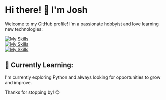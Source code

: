 # Hi there! 👋 I'm Josh

Welcome to my GitHub profile! I'm a passionate hobbyist and love learning new technologies:

[![My Skills](https://skillicons.dev/icons?i=php,laravel,mysql,py,html,css,js)](https://skillicons.dev)<br>
[![My Skills](https://skillicons.dev/icons?i=git,github,graphql,postman,idea,aws)](https://skillicons.dev)<br>
[![My Skills](https://skillicons.dev/icons?i=ai,ps)](https://skillicons.dev)<br>


## 🌱 Currently Learning:

I'm currently exploring Python and always looking for opportunities to grow and improve.

Thanks for stopping by! 😊

